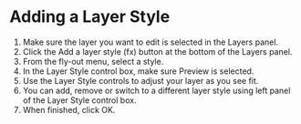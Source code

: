 # Adding a Layer Style

1. Make sure the layer you want to edit is selected in the Layers panel.
2. Click the Add a layer style \(fx\) button at the bottom of the Layers panel.
3. From the fly-out menu, select a style.
4. In the Layer Style control box, make sure Preview is selected.
5. Use the Layer Style controls to adjust your layer as you see fit.
6. You can add, remove or switch to a different layer style using left panel of the Layer Style control box.
7. When finished, click OK.



